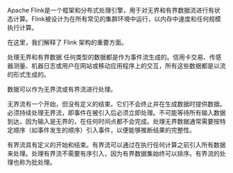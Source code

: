 Apache Flink是一个框架和分布式处理引擎，用于对无界和有界数据流进行有状态计算。Flink被设计为在所有常见的集群环境中运行，以内存中速度和任何规模执行计算。

在这里，我们解释了 Flink 架构的重要方面。

处理无界和有界数据
任何类型的数据都是作为事件流生成的。信用卡交易、传感器测量、机器日志或用户在网站或移动应用程序上的交互，所有这些数据都是以流的形式生成的。

数据可以作为无界流或有界流进行处理。

无界流有一个开始，但没有定义的结束。它们不会终止并在生成数据时提供数据。必须持续处理无界流，即事件在被引入后必须立即处理。不可能等待所有输入数据到达，因为输入是无界的，在任何时间点都不会完成。处理无界数据通常需要按特定顺序（如事件发生的顺序）引入事件，以便能够推断结果的完整性。

有界流具有定义的开始和结束。有界流可以通过在执行任何计算之前引入所有数据来处理。处理有界流不需要有序引入，因为有界数据集始终可以排序。有界流的处理也称为批处理。

